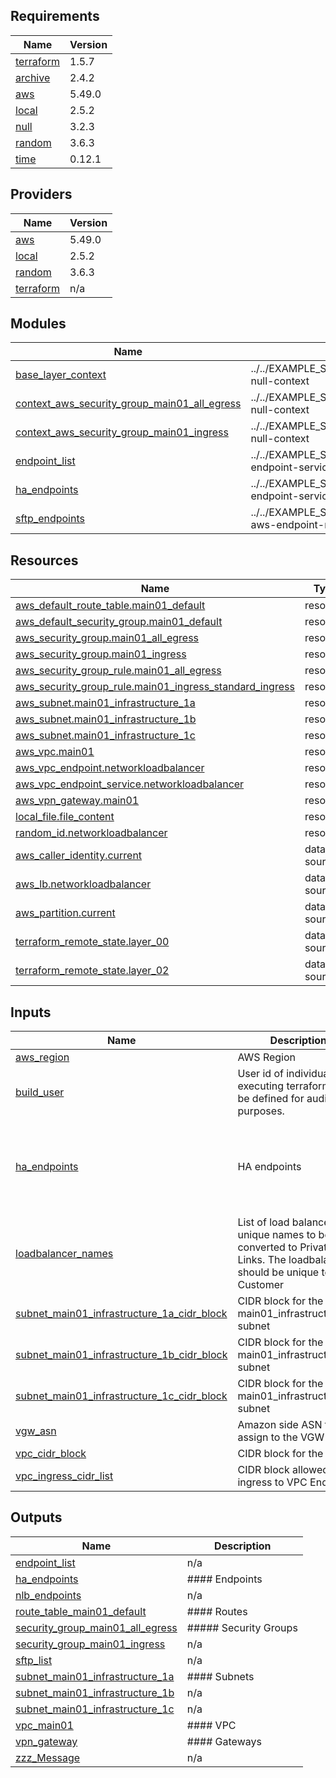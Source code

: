 <!-- BEGIN_TF_DOCS -->
## Requirements

| Name | Version |
|------|---------|
| <a name="requirement_terraform"></a> [terraform](#requirement\_terraform) | 1.5.7 |
| <a name="requirement_archive"></a> [archive](#requirement\_archive) | 2.4.2 |
| <a name="requirement_aws"></a> [aws](#requirement\_aws) | 5.49.0 |
| <a name="requirement_local"></a> [local](#requirement\_local) | 2.5.2 |
| <a name="requirement_null"></a> [null](#requirement\_null) | 3.2.3 |
| <a name="requirement_random"></a> [random](#requirement\_random) | 3.6.3 |
| <a name="requirement_time"></a> [time](#requirement\_time) | 0.12.1 |

## Providers

| Name | Version |
|------|---------|
| <a name="provider_aws"></a> [aws](#provider\_aws) | 5.49.0 |
| <a name="provider_local"></a> [local](#provider\_local) | 2.5.2 |
| <a name="provider_random"></a> [random](#provider\_random) | 3.6.3 |
| <a name="provider_terraform"></a> [terraform](#provider\_terraform) | n/a |

## Modules

| Name | Source | Version |
|------|--------|---------|
| <a name="module_base_layer_context"></a> [base\_layer\_context](#module\_base\_layer\_context) | ../../EXAMPLE_SOURCE/terraform/shared/modules/terraform-null-context | n/a |
| <a name="module_context_aws_security_group_main01_all_egress"></a> [context\_aws\_security\_group\_main01\_all\_egress](#module\_context\_aws\_security\_group\_main01\_all\_egress) | ../../EXAMPLE_SOURCE/terraform/shared/modules/terraform-null-context | n/a |
| <a name="module_context_aws_security_group_main01_ingress"></a> [context\_aws\_security\_group\_main01\_ingress](#module\_context\_aws\_security\_group\_main01\_ingress) | ../../EXAMPLE_SOURCE/terraform/shared/modules/terraform-null-context | n/a |
| <a name="module_endpoint_list"></a> [endpoint\_list](#module\_endpoint\_list) | ../../EXAMPLE_SOURCE/terraform/s4pce/modules/aws-endpoint-services-multiport | n/a |
| <a name="module_ha_endpoints"></a> [ha\_endpoints](#module\_ha\_endpoints) | ../../EXAMPLE_SOURCE/terraform/s4pce/modules/aws-endpoint-services-multiport | n/a |
| <a name="module_sftp_endpoints"></a> [sftp\_endpoints](#module\_sftp\_endpoints) | ../../EXAMPLE_SOURCE/terraform/s4pce/modules/terraform-aws-endpoint-multiport-multitarget | n/a |

## Resources

| Name | Type |
|------|------|
| [aws_default_route_table.main01_default](https://registry.terraform.io/providers/hashicorp/aws/5.49.0/docs/resources/default_route_table) | resource |
| [aws_default_security_group.main01_default](https://registry.terraform.io/providers/hashicorp/aws/5.49.0/docs/resources/default_security_group) | resource |
| [aws_security_group.main01_all_egress](https://registry.terraform.io/providers/hashicorp/aws/5.49.0/docs/resources/security_group) | resource |
| [aws_security_group.main01_ingress](https://registry.terraform.io/providers/hashicorp/aws/5.49.0/docs/resources/security_group) | resource |
| [aws_security_group_rule.main01_all_egress](https://registry.terraform.io/providers/hashicorp/aws/5.49.0/docs/resources/security_group_rule) | resource |
| [aws_security_group_rule.main01_ingress_standard_ingress](https://registry.terraform.io/providers/hashicorp/aws/5.49.0/docs/resources/security_group_rule) | resource |
| [aws_subnet.main01_infrastructure_1a](https://registry.terraform.io/providers/hashicorp/aws/5.49.0/docs/resources/subnet) | resource |
| [aws_subnet.main01_infrastructure_1b](https://registry.terraform.io/providers/hashicorp/aws/5.49.0/docs/resources/subnet) | resource |
| [aws_subnet.main01_infrastructure_1c](https://registry.terraform.io/providers/hashicorp/aws/5.49.0/docs/resources/subnet) | resource |
| [aws_vpc.main01](https://registry.terraform.io/providers/hashicorp/aws/5.49.0/docs/resources/vpc) | resource |
| [aws_vpc_endpoint.networkloadbalancer](https://registry.terraform.io/providers/hashicorp/aws/5.49.0/docs/resources/vpc_endpoint) | resource |
| [aws_vpc_endpoint_service.networkloadbalancer](https://registry.terraform.io/providers/hashicorp/aws/5.49.0/docs/resources/vpc_endpoint_service) | resource |
| [aws_vpn_gateway.main01](https://registry.terraform.io/providers/hashicorp/aws/5.49.0/docs/resources/vpn_gateway) | resource |
| [local_file.file_content](https://registry.terraform.io/providers/hashicorp/local/2.5.2/docs/resources/file) | resource |
| [random_id.networkloadbalancer](https://registry.terraform.io/providers/hashicorp/random/3.6.3/docs/resources/id) | resource |
| [aws_caller_identity.current](https://registry.terraform.io/providers/hashicorp/aws/5.49.0/docs/data-sources/caller_identity) | data source |
| [aws_lb.networkloadbalancer](https://registry.terraform.io/providers/hashicorp/aws/5.49.0/docs/data-sources/lb) | data source |
| [aws_partition.current](https://registry.terraform.io/providers/hashicorp/aws/5.49.0/docs/data-sources/partition) | data source |
| [terraform_remote_state.layer_00](https://registry.terraform.io/providers/hashicorp/terraform/latest/docs/data-sources/remote_state) | data source |
| [terraform_remote_state.layer_02](https://registry.terraform.io/providers/hashicorp/terraform/latest/docs/data-sources/remote_state) | data source |

## Inputs

| Name | Description | Type | Default | Required |
|------|-------------|------|---------|:--------:|
| <a name="input_aws_region"></a> [aws\_region](#input\_aws\_region) | AWS Region | `any` | n/a | yes |
| <a name="input_build_user"></a> [build\_user](#input\_build\_user) | User id of individual executing terraform; must be defined for auditing purposes. | `any` | n/a | yes |
| <a name="input_ha_endpoints"></a> [ha\_endpoints](#input\_ha\_endpoints) | HA endpoints | <pre>map(<br>    object({<br>      vhost   = string<br>      address = string<br>      ports   = optional(list(string), ["3301", "3601"]) # This is the default when ports is not specified<br>  }))</pre> | `{}` | no |
| <a name="input_loadbalancer_names"></a> [loadbalancer\_names](#input\_loadbalancer\_names) | List of load balancer unique names to be converted to Private Links. The loadbalancers should be unique to the Customer | `list(string)` | `[]` | no |
| <a name="input_subnet_main01_infrastructure_1a_cidr_block"></a> [subnet\_main01\_infrastructure\_1a\_cidr\_block](#input\_subnet\_main01\_infrastructure\_1a\_cidr\_block) | CIDR block for the main01\_infrastructure\_1a subnet | `any` | n/a | yes |
| <a name="input_subnet_main01_infrastructure_1b_cidr_block"></a> [subnet\_main01\_infrastructure\_1b\_cidr\_block](#input\_subnet\_main01\_infrastructure\_1b\_cidr\_block) | CIDR block for the main01\_infrastructure\_1b subnet | `any` | n/a | yes |
| <a name="input_subnet_main01_infrastructure_1c_cidr_block"></a> [subnet\_main01\_infrastructure\_1c\_cidr\_block](#input\_subnet\_main01\_infrastructure\_1c\_cidr\_block) | CIDR block for the main01\_infrastructure\_1c subnet | `any` | n/a | yes |
| <a name="input_vgw_asn"></a> [vgw\_asn](#input\_vgw\_asn) | Amazon side ASN to assign to the VGW | `string` | `null` | no |
| <a name="input_vpc_cidr_block"></a> [vpc\_cidr\_block](#input\_vpc\_cidr\_block) | CIDR block for the VPC | `any` | n/a | yes |
| <a name="input_vpc_ingress_cidr_list"></a> [vpc\_ingress\_cidr\_list](#input\_vpc\_ingress\_cidr\_list) | CIDR block allowed to ingress to VPC Endpoints | `any` | n/a | yes |

## Outputs

| Name | Description |
|------|-------------|
| <a name="output_endpoint_list"></a> [endpoint\_list](#output\_endpoint\_list) | n/a |
| <a name="output_ha_endpoints"></a> [ha\_endpoints](#output\_ha\_endpoints) | #### Endpoints |
| <a name="output_nlb_endpoints"></a> [nlb\_endpoints](#output\_nlb\_endpoints) | n/a |
| <a name="output_route_table_main01_default"></a> [route\_table\_main01\_default](#output\_route\_table\_main01\_default) | #### Routes |
| <a name="output_security_group_main01_all_egress"></a> [security\_group\_main01\_all\_egress](#output\_security\_group\_main01\_all\_egress) | ##### Security Groups |
| <a name="output_security_group_main01_ingress"></a> [security\_group\_main01\_ingress](#output\_security\_group\_main01\_ingress) | n/a |
| <a name="output_sftp_list"></a> [sftp\_list](#output\_sftp\_list) | n/a |
| <a name="output_subnet_main01_infrastructure_1a"></a> [subnet\_main01\_infrastructure\_1a](#output\_subnet\_main01\_infrastructure\_1a) | #### Subnets |
| <a name="output_subnet_main01_infrastructure_1b"></a> [subnet\_main01\_infrastructure\_1b](#output\_subnet\_main01\_infrastructure\_1b) | n/a |
| <a name="output_subnet_main01_infrastructure_1c"></a> [subnet\_main01\_infrastructure\_1c](#output\_subnet\_main01\_infrastructure\_1c) | n/a |
| <a name="output_vpc_main01"></a> [vpc\_main01](#output\_vpc\_main01) | #### VPC |
| <a name="output_vpn_gateway"></a> [vpn\_gateway](#output\_vpn\_gateway) | #### Gateways |
| <a name="output_zzz_Message"></a> [zzz\_Message](#output\_zzz\_Message) | n/a |
<!-- END_TF_DOCS -->